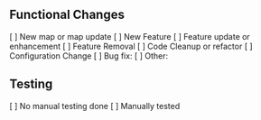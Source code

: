 
<!-- 
  Commit comment above summarizing the update.  If multiple commits please 
  summarize the change above. Commit comments should include an overview of
  the updates and the goal and reasoning behind the update.
--> 


## Functional Changes
<!-- Put an X next any that apply -->
[ ] New map or map update
[ ] New Feature
[ ] Feature update or enhancement
[ ] Feature Removal
[ ] Code Cleanup or refactor
[ ] Configuration Change
[ ] Bug fix:  <!-- Link to bug issue or forum post here -->
[ ] Other:   <!-- Please specify -->


## Testing
<!-- Place an X next to one of the below -->

[ ] No manual testing done
[ ] Manually tested
<!-- If manually tested, summarize the testing done below this line. -->


<!-- If there are UI updates, uncomment and include screenshots below -->
<!--
## Screens Shots

### Before

### After
-->


<!-- 
  Uncomment the below and add any additional details that would be helpful for reviewers.
-->
<!--
## Additional Review Notes
-->

<!--
Code standards and PR guidelines can be found at:
- https://github.com/triplea-game/triplea/wiki/Contribution-Guidelines
- https://github.com/triplea-game/triplea/wiki/Code-Reviews
-->

